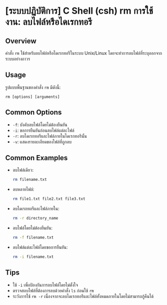 # [ระบบปฏิบัติการ] C Shell (csh) rm การใช้งาน: ลบไฟล์หรือไดเรกทอรี

## Overview
คำสั่ง `rm` ใช้สำหรับลบไฟล์หรือไดเรกทอรีในระบบ Unix/Linux โดยจะทำการลบไฟล์ที่ระบุออกจากระบบอย่างถาวร

## Usage
รูปแบบพื้นฐานของคำสั่ง `rm` มีดังนี้:

```
rm [options] [arguments]
```

## Common Options
- `-f`: บังคับลบไฟล์โดยไม่ต้องยืนยัน
- `-i`: ขอการยืนยันก่อนลบไฟล์แต่ละไฟล์
- `-r`: ลบไดเรกทอรีและไฟล์ภายในไดเรกทอรีนั้น
- `-v`: แสดงรายละเอียดของไฟล์ที่ถูกลบ

## Common Examples
- ลบไฟล์เดียว:
  ```bash
  rm filename.txt
  ```

- ลบหลายไฟล์:
  ```bash
  rm file1.txt file2.txt file3.txt
  ```

- ลบไดเรกทอรีและไฟล์ภายใน:
  ```bash
  rm -r directory_name
  ```

- ลบไฟล์โดยไม่ต้องยืนยัน:
  ```bash
  rm -f filename.txt
  ```

- ลบไฟล์แต่ละไฟล์โดยขอการยืนยัน:
  ```bash
  rm -i filename.txt
  ```

## Tips
- ใช้ `-i` เพื่อป้องกันการลบไฟล์โดยไม่ตั้งใจ
- ตรวจสอบไฟล์ที่ต้องการลบด้วยคำสั่ง `ls` ก่อนใช้ `rm`
- ระวังการใช้ `rm -r` เนื่องจากจะลบไดเรกทอรีและไฟล์ทั้งหมดภายในโดยไม่สามารถกู้คืนได้